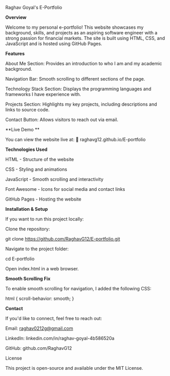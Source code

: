 Raghav Goyal's E-Portfolio

**Overview**

Welcome to my personal e-portfolio! This website showcases my background, skills, and projects as an aspiring software engineer with a strong passion for financial markets. The site is built using HTML, CSS, and JavaScript and is hosted using GitHub Pages.

**Features**

About Me Section: Provides an introduction to who I am and my academic background.

Navigation Bar: Smooth scrolling to different sections of the page.

Technology Stack Section: Displays the programming languages and frameworks I have experience with.

Projects Section: Highlights my key projects, including descriptions and links to source code.

Contact Button: Allows visitors to reach out via email.

**Live Demo **

You can view the website live at:
🔗 raghavg12.github.io/E-portfolio

**Technologies Used**

HTML - Structure of the website

CSS - Styling and animations

JavaScript - Smooth scrolling and interactivity

Font Awesome - Icons for social media and contact links

GitHub Pages - Hosting the website

**Installation & Setup**

If you want to run this project locally:

Clone the repository:

git clone https://github.com/RaghavG12/E-portfolio.git

Navigate to the project folder:

cd E-portfolio

Open index.html in a web browser.

**Smooth Scrolling Fix**

To enable smooth scrolling for navigation, I added the following CSS:

html {
    scroll-behavior: smooth;
}

**Contact**

If you'd like to connect, feel free to reach out:

Email: raghav0212g@gmail.com

LinkedIn: linkedin.com/in/raghav-goyal-4b586520a

GitHub: github.com/RaghavG12

License

This project is open-source and available under the MIT License.

